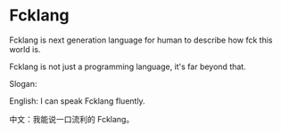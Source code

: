 # Fcklang

Fcklang is next generation language for human to describe how fck this world is.

Fcklang is not just a programming language, it's far beyond that.

Slogan:

English: I can speak Fcklang fluently.

中文：我能说一口流利的 Fcklang。
